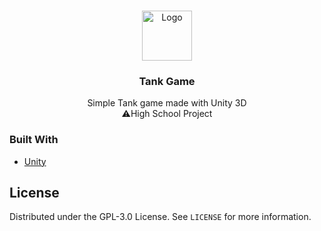 <!-- PROJECT LOGO -->
<br />
<p align="center">
  <a href="https://github.com/LucasSusin/Game-of-Tanks">
    <img src="https://lh3.googleusercontent.com/proxy/QZiEZkwTEuaq49spbiLHC6BYfdxdJHOvmgn4wawdS8RIOjhuSXWEZu0g0zAjIodqZguX2eAzsqOfsIk8sf9QK6--LHFXOSYW" alt="Logo" width="80" height="80">
  </a>

  <h3 align="center">Tank Game</h3>

  <p align="center">
    Simple Tank game made with Unity 3D
    <br/>
    ⚠️High School Project
  </p>
</p>

### Built With

* [Unity](https://unity.com)


<!-- LICENSE -->
## License

Distributed under the GPL-3.0 License. See `LICENSE` for more information.
